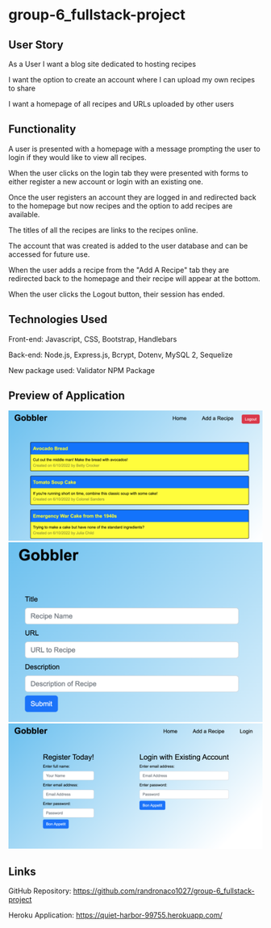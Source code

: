 # group-6_fullstack-project

## User Story
As a User I want a blog site dedicated to hosting recipes

I want the option to create an account where I can upload my own recipes to share

I want a homepage of all recipes and URLs uploaded by other users

## Functionality

A user is presented with a homepage with a message prompting the user to login if they would like to view all recipes.

When the user clicks on the login tab they were presented with forms to either register a new account or login with an existing one. 

Once the user registers an account they are logged in and redirected back to the homepage but now recipes and the option to add recipes are available.

The titles of all the recipes are links to the recipes online.

The account that was created is added to the user database and can be accessed for future use.

When the user adds a recipe from the "Add A Recipe" tab they are redirected back to the homepage and their recipe will appear at the bottom.

When the user clicks the Logout button, their session has ended.

## Technologies Used

Front-end: Javascript, CSS, Bootstrap, Handlebars

Back-end: Node.js, Express.js, Bcrypt, Dotenv, MySQL 2, Sequelize

New package used: Validator NPM Package

## Preview of Application

![main page](./public/images/mainpage.png)
![add a recipe](./public/images/addrecipe.png)
![login](./public/images/login.png)

## Links

GitHub Repository: https://github.com/randronaco1027/group-6_fullstack-project

Heroku Application: https://quiet-harbor-99755.herokuapp.com/